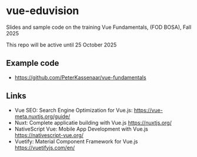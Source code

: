 # vue-eduvision
Slides and sample code on the training Vue Fundamentals, (FOD BOSA), Fall 2025

This repo will be active until 25 October 2025

## Example code
- https://github.com/PeterKassenaar/vue-fundamentals

## Links
- Vue SEO: Search Engine Optimization for Vue.js: https://vue-meta.nuxtjs.org/guide/
- Nuxt: Complete applicatie building with Vue.js https://nuxtjs.org/
- NativeScript Vue: Mobile App Development with Vue.js https://nativescript-vue.org/
- Vuetify: Material Component Framework for Vue.js https://vuetifyjs.com/en/
